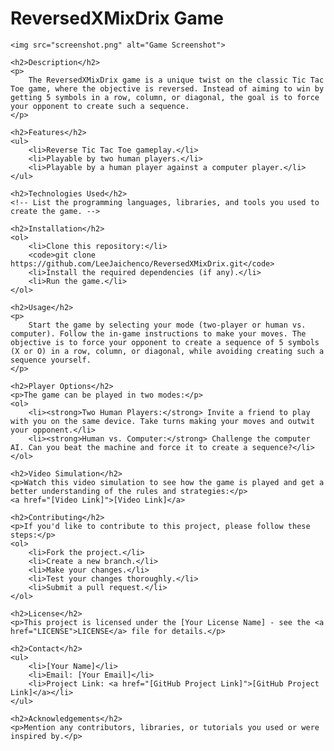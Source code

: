 <!DOCTYPE html>
<html>
<head>
    <title>ReversedXMixDrix Game</title>
</head>
<body>
    <h1>ReversedXMixDrix Game</h1>

    <img src="screenshot.png" alt="Game Screenshot">
    
    <h2>Description</h2>
    <p>
        The ReversedXMixDrix game is a unique twist on the classic Tic Tac Toe game, where the objective is reversed. Instead of aiming to win by getting 5 symbols in a row, column, or diagonal, the goal is to force your opponent to create such a sequence.
    </p>

    <h2>Features</h2>
    <ul>
        <li>Reverse Tic Tac Toe gameplay.</li>
        <li>Playable by two human players.</li>
        <li>Playable by a human player against a computer player.</li>
    </ul>

    <h2>Technologies Used</h2>
    <!-- List the programming languages, libraries, and tools you used to create the game. -->

    <h2>Installation</h2>
    <ol>
        <li>Clone this repository:</li>
        <code>git clone https://github.com/LeeJaichenco/ReversedXMixDrix.git</code>
        <li>Install the required dependencies (if any).</li>
        <li>Run the game.</li>
    </ol>

    <h2>Usage</h2>
    <p>
        Start the game by selecting your mode (two-player or human vs. computer). Follow the in-game instructions to make your moves. The objective is to force your opponent to create a sequence of 5 symbols (X or O) in a row, column, or diagonal, while avoiding creating such a sequence yourself.
    </p>

    <h2>Player Options</h2>
    <p>The game can be played in two modes:</p>
    <ol>
        <li><strong>Two Human Players:</strong> Invite a friend to play with you on the same device. Take turns making your moves and outwit your opponent.</li>
        <li><strong>Human vs. Computer:</strong> Challenge the computer AI. Can you beat the machine and force it to create a sequence?</li>
    </ol>

    <h2>Video Simulation</h2>
    <p>Watch this video simulation to see how the game is played and get a better understanding of the rules and strategies:</p>
    <a href="[Video Link]">[Video Link]</a>

    <h2>Contributing</h2>
    <p>If you'd like to contribute to this project, please follow these steps:</p>
    <ol>
        <li>Fork the project.</li>
        <li>Create a new branch.</li>
        <li>Make your changes.</li>
        <li>Test your changes thoroughly.</li>
        <li>Submit a pull request.</li>
    </ol>

    <h2>License</h2>
    <p>This project is licensed under the [Your License Name] - see the <a href="LICENSE">LICENSE</a> file for details.</p>

    <h2>Contact</h2>
    <ul>
        <li>[Your Name]</li>
        <li>Email: [Your Email]</li>
        <li>Project Link: <a href="[GitHub Project Link]">[GitHub Project Link]</a></li>
    </ul>

    <h2>Acknowledgements</h2>
    <p>Mention any contributors, libraries, or tutorials you used or were inspired by.</p>
</body>
</html>
